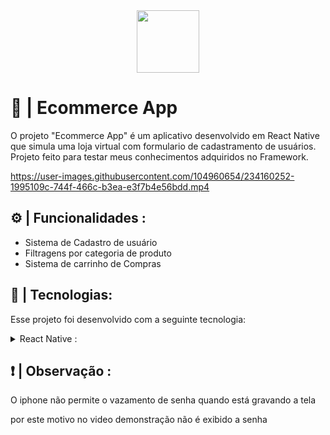 <div align="center">
<img width="100" lenght="100" src="https://user-images.githubusercontent.com/104960654/234162728-d169ed4c-479f-494b-84f4-18b69678e178.png">
</div>

# 🛒 | Ecommerce App
<p>O projeto "Ecommerce App" é um aplicativo desenvolvido em React Native que simula uma loja virtual com formulario de cadastramento de usuários. 
Projeto feito para testar meus conhecimentos adquiridos no Framework.</p>

https://user-images.githubusercontent.com/104960654/234160252-1995109c-744f-466c-b3ea-e3f7b4e56bdd.mp4

## ⚙ | Funcionalidades :
- Sistema de Cadastro de usuário
- Filtragens por categoria de produto
- Sistema de carrinho de Compras


## 🚀 | Tecnologias:
Esse projeto foi desenvolvido com a seguinte tecnologia:
<details>
<summary> React Native :</summary>
<ul>
<li>AsyncStorage</li>
<li>Icons(expo)</li>
<li>useEffect</li>
<li>useState</li>
<li>FlatList</li>
<li>ScrollView</li>
<li>StackNavigation</li>
</ul>
</details>

## ❗ | Observação : 
<p>O iphone não permite o vazamento de senha quando está gravando a tela</p> 
<p>por este motivo no video demonstração não é exibido a senha</p>
